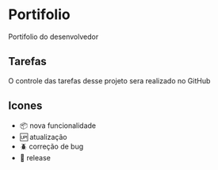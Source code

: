 # Portifolio

Portifolio do desenvolvedor

## Tarefas

O controle das tarefas desse projeto sera realizado no GitHub

## Icones

- :package: nova funcionalidade
- :up: atualização
- :beetle: correção de bug
- :checkered_flag: release